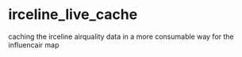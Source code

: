# irceline_live_cache
caching the irceline airquality data in a more consumable way for the influencair map
